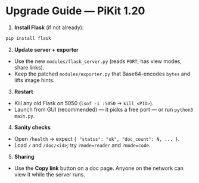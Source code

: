# Upgrade Guide — PiKit 1.20

1) **Install Flask** (if not already):
```bash
pip install flask
```

2) **Update server + exporter**
- Use the new `modules/flask_server.py` (reads `PORT`, has view modes, share links).
- Keep the patched `modules/exporter.py` that Base64-encodes `bytes` and lifts image hints.

3) **Restart**
- Kill any old Flask on 5050 (`lsof -i :5050` → `kill <PID>`).
- Launch from GUI (recommended) — it picks a free port — or run `python3 main.py`.

4) **Sanity checks**
- Open `/health` → expect `{ "status": "ok", "doc_count": N, ... }`.
- Load `/` and `/doc/<id>`; try `?mode=reader` and `?mode=code`.

5) **Sharing**
- Use the **Copy link** button on a doc page. Anyone on the network can view it while the server runs.
